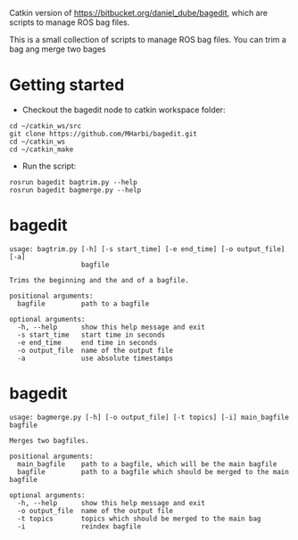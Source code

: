 Catkin version of https://bitbucket.org/daniel_dube/bagedit, which are scripts to manage ROS bag files.

This is a small collection of scripts to manage ROS bag files. You can trim a bag ang merge two bages 

# Getting started
* Checkout the bagedit node to catkin workspace folder:
```
cd ~/catkin_ws/src
git clone https://github.com/MHarbi/bagedit.git
cd ~/catkin_ws
cd ~/catkin_make
```

* Run the script:
```
rosrun bagedit bagtrim.py --help
rosrun bagedit bagmerge.py --help
```

# bagedit 
```
usage: bagtrim.py [-h] [-s start_time] [-e end_time] [-o output_file] [-a]
                  bagfile

Trims the beginning and the and of a bagfile.

positional arguments:
  bagfile         path to a bagfile

optional arguments:
  -h, --help      show this help message and exit
  -s start_time   start time in seconds
  -e end_time     end time in seconds
  -o output_file  name of the output file
  -a              use absolute timestamps
```

# bagedit 
```
usage: bagmerge.py [-h] [-o output_file] [-t topics] [-i] main_bagfile bagfile

Merges two bagfiles.

positional arguments:
  main_bagfile    path to a bagfile, which will be the main bagfile
  bagfile         path to a bagfile which should be merged to the main bagfile

optional arguments:
  -h, --help      show this help message and exit
  -o output_file  name of the output file
  -t topics       topics which should be merged to the main bag
  -i              reindex bagfile
```
